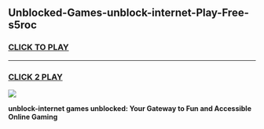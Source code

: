 
## Unblocked-Games-unblock-internet-Play-Free-s5roc
<h3>
<a href="https://premium76.site?title=unblock-internet&ref=12A">CLICK TO PLAY</a></h3>
<hr>

<h3>
<a href="https://premium76.site?title=unblock-internet&ref=12A">CLICK 2 PLAY</a>
  
</h3>

<a href="https://premium76.site?title=unblock-internet&ref=12A"><img src="https://clearcache.store/games.png"></a>


**unblock-internet games unblocked: Your Gateway to Fun and Accessible Online Gaming**
